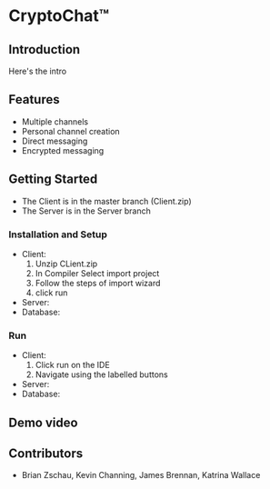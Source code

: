 # CryptoChat™

## Introduction

Here's the intro

## Features
* Multiple channels
* Personal channel creation
* Direct messaging
* Encrypted messaging

## Getting Started
* The Client is in the master branch (Client.zip)
* The Server is in the Server branch

### Installation and Setup
* Client:
  1. Unzip CLient.zip
  2. In Compiler Select import project
  3. Follow the steps of import wizard
  4. click run
* Server:
* Database:
### Run
* Client:
  1. Click run on the IDE
  2. Navigate using the labelled buttons
* Server:
* Database:

## Demo video



## Contributors

* Brian Zschau, Kevin Channing, James Brennan, Katrina Wallace
